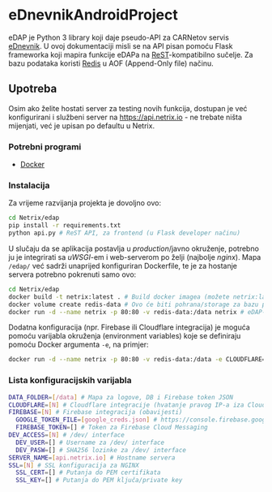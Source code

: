 # eDnevnikAndroidProject

eDAP je Python 3 library koji daje pseudo-API za CARNetov servis [eDnevnik](https://ocjene.skole.hr). U ovoj dokumentaciji misli se na API pisan pomoću Flask frameworka koji mapira funkcije eDAPa na [ReST](https://en.wikipedia.org/wiki/Representational_State_Transfer)-kompatibilno sučelje. Za bazu podataka koristi [Redis](https://redis.io/) u AOF (Append-Only file) načinu.

## Upotreba

Osim ako želite hostati server za testing novih funkcija, dostupan je već konfigurirani i službeni server na https://api.netrix.io - ne trebate ništa mijenjati, već je upisan po defaultu u Netrix.

### Potrebni programi

* [Docker](https://docs.docker.com/install/)

### Instalacija

Za vrijeme razvijanja projekta je dovoljno ovo:
```bash
cd Netrix/edap
pip install -r requirements.txt
python api.py # ReST API, za frontend (u Flask developer načinu)
```

U slučaju da se aplikacija postavlja u *production*/javno okruženje, potrebno ju je integrirati sa *uWSGI*-em i web-serverom po želji (najbolje *nginx*). Mapa `/edap/` već sadrži unaprijed konfiguriran Dockerfile, te je za hostanje servera potrebno pokrenuti samo ovo:

```bash
cd Netrix/edap
docker build -t netrix:latest . # Build docker imagea (možete netrix:latest zamijeniti s tagom po želji)
docker volume create redis-data # Ovo će biti pohrana/storage za bazu podataka
docker run -d --name netrix -p 80:80 -v redis-data:/data netrix # eDAP-API je dostupan na portu 80
```

Dodatna konfiguracija (npr. Firebase ili Cloudflare integracija) je moguća pomoću varijabla okruženja (environment variables) koje se definiraju pomoću Docker argumenta `-e`, na primjer:

```bash
docker run -d --name netrix -p 80:80 -v redis-data:/data -e CLOUDFLARE=Y netrix # Omogućuje integraciju s Cloudflareom
```

### Lista konfiguracijskih varijabla

```bash
DATA_FOLDER=[/data] # Mapa za logove, DB i Firebase token JSON
CLOUDFLARE=[N] # Cloudflare integracije (hvatanje pravog IP-a iza Cloudflare servera)
FIREBASE=[N] # Firebase integracija (obavijesti)
  GOOGLE_TOKEN_FILE=[google_creds.json] # https://console.firebase.google.com/project/_/settings/serviceaccounts/adminsdk
  FIREBASE_TOKEN=[] # Token za Firebase Cloud Messaging
DEV_ACCESS=[N] # /dev/ interface
  DEV_USER=[] # Username za /dev/ interface
  DEV_PASW=[] # SHA256 lozinke za /dev/ interface
SERVER_NAME=[api.netrix.io] # Hostname servera
SSL=[N] # SSL konfiguracija za NGINX
  SSL_CERT=[] # Putanja do PEM certifikata
  SSL_KEY=[] # Putanja do PEM ključa/private key
```